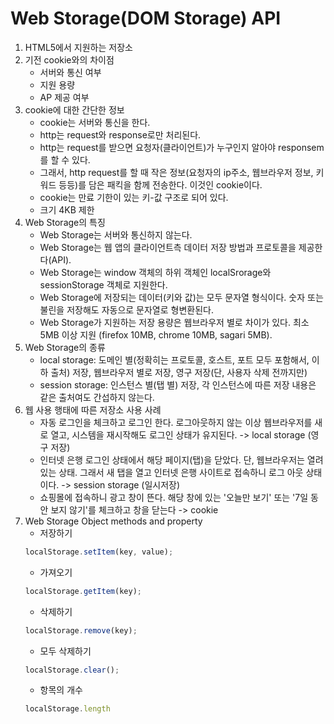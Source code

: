 # Web Storage(DOM Storage) API

1. HTML5에서 지원하는 저장소
1. 기전 cookie와의 차이점
    - 서버와 통신 여부
    - 지원 용량
    - AP 제공 여부
1. cookie에 대한 간단한 정보
    - cookie는 서버와 통신을 한다.
    - http는 request와 response로만 처리된다.
    - http는 request를 받으면 요청자(클라이언트)가 누구인지 알아야     responsem를 할 수 있다.
    - 그래서, http request를 할 때 작은 정보(요청자의 ip주소, 웹브라우저 정보, 키워드 등등)를 담은 패킥을 함께 전송한다. 이것인 cookie이다.
    - cookie는 만료 기한이 있는 키-값 구조로 되어 있다.
    - 크기 4KB 제한
1. Web Storage의 특징
    - Web Storage는 서버와 통신하지 않는다.
    - Web Storage는 웹 앱의 클라이언트측 데이터 저장 방법과 프로토콜을 제공한다(API).
    - Web Storage는 window 객체의 하위 객체인 localSrorage와 sessionStorage 객체로 지원한다.
    - Web Storage에 저장되는 데이터(키와 값)는 모두 문자열 형식이다. 숫자 또는 불린을 저장해도 자동으로 문자열로 형변환된다. 
    - Web Storage가 지원하는 저장 용량은 웹브라우저 별로 차이가 있다. 최소 5MB 이상 지원 (firefox 10MB, chrome 10MB, sagari 5MB). 
1. Web Storage의 종류
    - local storage: 도메인 별(정확히는 프로토콜, 호스트, 포트 모두 포함해서, 이하 출처) 저장, 웹브라우저 별로 저장, 영구 저장(단, 사용자 삭제 전까지만)
    - session storage: 인스턴스 별(탭 별) 저장, 각 인스턴스에 따른 저장 내용은 같은 출처여도 간섭하지 않는다. 
1. 웹 사용 행태에 따른 저장소 사용 사례
    - 자동 로그인을 체크하고 로그인 한다. 로그아웃하지 않는 이상 웹브라우저를 새로 열고, 시스템을 재시작해도 로그인 상태가 유지된다. -> local storage (영구 저장)
    - 인터넷 은행 로그인 상태에서 해당 페이지(탭)을 닫았다. 단, 웹브라우저는 열려 있는 상태. 그래서 새 탭을 열고 인터넷 은행 사이트로 접속하니 로그 아웃 상태이다. -> session storage (일시저장)
    - 쇼핑몰에 접속하니 광고 창이 뜬다. 해당 창에 있는 '오늘만 보기' 또는 '7일 동안 보지 않기'를 체크하고 창을 닫는다 -> cookie
1. Web Storage Object methods and property
    - 저장하기
     ```javascript
    localStorage.setItem(key, value);
    ```
    - 가져오기
    ```javascript
    localStorage.getItem(key);
    ```
    - 삭제하기
    ```javascript
    localStorage.remove(key);
    ```
    - 모두 삭제하기
    ```javascript
    localStorage.clear();
    ```
    - 항목의 개수
    ```javascript
    localStorage.length
    ```
